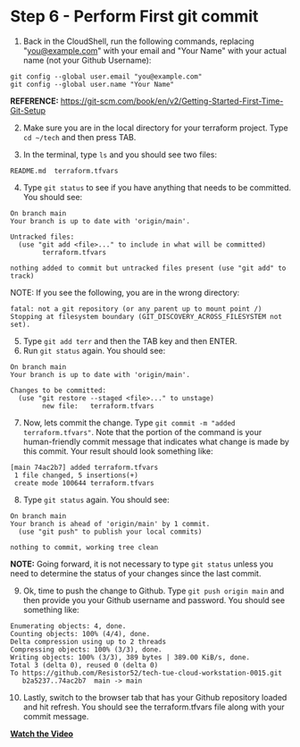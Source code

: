 # Step 6 - Perform First git commit

1. Back in the CloudShell, run the following commands, replacing "you@example.com" with your email and
"Your Name" with your actual name (not your Github Username):

```
git config --global user.email "you@example.com"
git config --global user.name "Your Name"
```

**REFERENCE:** https://git-scm.com/book/en/v2/Getting-Started-First-Time-Git-Setup

2. Make sure you are in the local directory for your terraform project. Type
`cd ~/tech` and then press TAB.

3. In the terminal, type `ls` and you should see two files:

```
README.md  terraform.tfvars
```

4. Type `git status` to see if you have anything that needs to be committed. You
should see:

```
On branch main
Your branch is up to date with 'origin/main'.

Untracked files:
  (use "git add <file>..." to include in what will be committed)
        terraform.tfvars

nothing added to commit but untracked files present (use "git add" to track)
```

NOTE: If you see the following, you are in the wrong directory:

```
fatal: not a git repository (or any parent up to mount point /)
Stopping at filesystem boundary (GIT_DISCOVERY_ACROSS_FILESYSTEM not set).
```

5. Type `git add terr` and then the TAB key and then ENTER.
6. Run `git status` again. You should see:

```
On branch main
Your branch is up to date with 'origin/main'.

Changes to be committed:
  (use "git restore --staged <file>..." to unstage)
        new file:   terraform.tfvars
```

7. Now, lets commit the change. Type `git commit -m "added terraform.tfvars"`.
Note that the portion of the command is your human-friendly commit message that
indicates what change is made by this commit. Your result should look something like:

```
[main 74ac2b7] added terraform.tfvars
 1 file changed, 5 insertions(+)
 create mode 100644 terraform.tfvars
```

8. Type `git status` again. You should see:

```
On branch main
Your branch is ahead of 'origin/main' by 1 commit.
  (use "git push" to publish your local commits)

nothing to commit, working tree clean
```

**NOTE:** Going forward, it is not necessary to type `git status` unless you need
to determine the status of your changes since the last commit.

9. Ok, time to push the change to Github. Type `git push origin main` and then provide
you your Github username and password. You should see something like:

```
Enumerating objects: 4, done.
Counting objects: 100% (4/4), done.
Delta compression using up to 2 threads
Compressing objects: 100% (3/3), done.
Writing objects: 100% (3/3), 389 bytes | 389.00 KiB/s, done.
Total 3 (delta 0), reused 0 (delta 0)
To https://github.com/Resistor52/tech-tue-cloud-workstation-0015.git
   b2a5237..74ac2b7  main -> main
```

10. Lastly, switch to the browser tab that has your Github repository loaded and
hit refresh. You should see the terraform.tfvars file along with your commit message.

**[Watch the Video](https://youtu.be/wrTooPCBXsk)**
